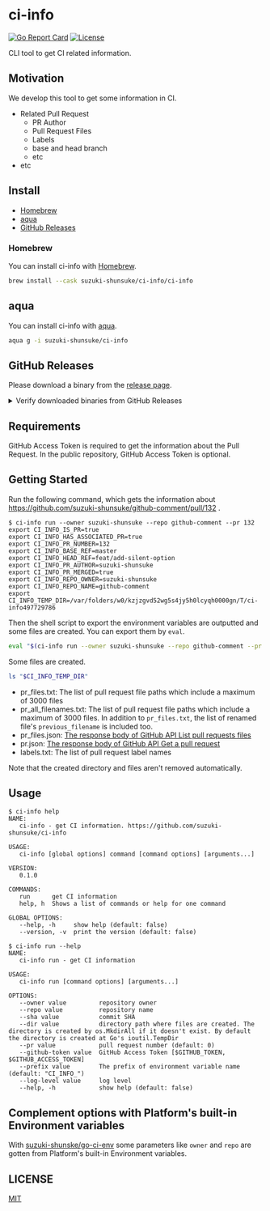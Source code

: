 # ci-info

[![Go Report Card](https://goreportcard.com/badge/github.com/suzuki-shunsuke/ci-info)](https://goreportcard.com/report/github.com/suzuki-shunsuke/ci-info)
[![License](http://img.shields.io/badge/license-mit-blue.svg?style=flat-square)](https://raw.githubusercontent.com/suzuki-shunsuke/ci-info/main/LICENSE)

CLI tool to get CI related information.

## Motivation

We develop this tool to get some information in CI.

- Related Pull Request
  - PR Author
  - Pull Request Files
  - Labels
  - base and head branch
  - etc
- etc

## Install

- [Homebrew](#homebrew)
- [aqua](#aqua)
- [GitHub Releases](#github-releases)

### Homebrew

You can install ci-info with [Homebrew](https://brew.sh/).

```sh
brew install --cask suzuki-shunsuke/ci-info/ci-info
```

## aqua

You can install ci-info with [aqua](https://aquaproj.github.io/).

```sh
aqua g -i suzuki-shunsuke/ci-info
```

## GitHub Releases

Please download a binary from the [release page](https://github.com/suzuki-shunsuke/ci-info/releases).

<details>
<summary>Verify downloaded binaries from GitHub Releases</summary>

You can verify downloaded binaries using some tools.

1. [Cosign](https://github.com/sigstore/cosign)
1. [slsa-verifier](https://github.com/slsa-framework/slsa-verifier)
1. [GitHub CLI](https://cli.github.com/)

#### 1. Cosign

You can install Cosign by aqua.

```sh
aqua g -i sigstore/cosign
```

```sh
gh release download -R suzuki-shunsuke/ci-info v2.3.1
cosign verify-blob \
  --signature ci-info_2.3.1_checksums.txt.sig \
  --certificate ci-info_2.3.1_checksums.txt.pem \
  --certificate-identity-regexp 'https://github\.com/suzuki-shunsuke/go-release-workflow/\.github/workflows/release\.yaml@.*' \
  --certificate-oidc-issuer "https://token.actions.githubusercontent.com" \
  ci-info_2.3.1_checksums.txt
```

Output:

```
Verified OK
```

After verifying the checksum, verify the artifact.

```sh
cat ci-info_2.3.1_checksums.txt | sha256sum -c --ignore-missing
```

#### 2. slsa-verifier

You can install slsa-verifier by aqua.

```sh
aqua g -i slsa-framework/slsa-verifier
```

```sh
gh release download -R suzuki-shunsuke/ci-info v2.3.1
slsa-verifier verify-artifact ci-info_2.3.1_darwin_arm64.tar.gz \
  --provenance-path multiple.intoto.jsonl \
  --source-uri github.com/suzuki-shunsuke/ci-info \
  --source-tag v2.3.1
```

Output:

```
Verified signature against tlog entry index 136878875 at URL: https://rekor.sigstore.dev/api/v1/log/entries/108e9186e8c5677a7ac053c11af84554df024d7c465abc4ae459493bd09be4875df26f45c1ffda32
Verified build using builder "https://github.com/slsa-framework/slsa-github-generator/.github/workflows/generator_generic_slsa3.yml@refs/tags/v2.0.0" at commit 69950dff0ec546640c90cbcaf23df344d0b612cd
Verifying artifact ci-info_2.3.1_darwin_arm64.tar.gz: PASSED
```

#### 3. GitHub CLI

ci-info >= v2.3.1

You can install GitHub CLI by aqua.

```sh
aqua g -i cli/cli
```

```sh
gh release download -R suzuki-shunsuke/ci-info v2.3.1 -p ci-info_2.3.1_darwin_arm64.tar.gz
gh attestation verify ci-info_2.3.1_darwin_arm64.tar.gz \
  -R suzuki-shunsuke/ci-info \
  --signer-workflow suzuki-shunsuke/go-release-workflow/.github/workflows/release.yaml
```

Output:

```
Loaded digest sha256:7fec0b88d213986b16605dd8e64f6230e4b4fc605a0ce4c2fd9698fdc40d3e2d for file://ci-info_2.3.1_darwin_arm64.tar.gz
Loaded 1 attestation from GitHub API
✓ Verification succeeded!

sha256:7fec0b88d213986b16605dd8e64f6230e4b4fc605a0ce4c2fd9698fdc40d3e2d was attested by:
REPO                                 PREDICATE_TYPE                  WORKFLOW
suzuki-shunsuke/go-release-workflow  https://slsa.dev/provenance/v1  .github/workflows/release.yaml@7f97a226912ee2978126019b1e95311d7d15c97a
```

</details>

## Requirements

GitHub Access Token is required to get the information about the Pull Request.
In the public repository, GitHub Access Token is optional.

## Getting Started

Run the following command, which gets the information about https://github.com/suzuki-shunsuke/github-comment/pull/132 .

```console
$ ci-info run --owner suzuki-shunsuke --repo github-comment --pr 132
export CI_INFO_IS_PR=true
export CI_INFO_HAS_ASSOCIATED_PR=true
export CI_INFO_PR_NUMBER=132
export CI_INFO_BASE_REF=master
export CI_INFO_HEAD_REF=feat/add-silent-option
export CI_INFO_PR_AUTHOR=suzuki-shunsuke
export CI_INFO_PR_MERGED=true
export CI_INFO_REPO_OWNER=suzuki-shunsuke
export CI_INFO_REPO_NAME=github-comment
export CI_INFO_TEMP_DIR=/var/folders/w0/kzjzgvd52wg5s4jy5h0lcyqh0000gn/T/ci-info497729786
```

Then the shell script to export the environment variables are outputted and some files are created.
You can export them by `eval`.

```sh
eval "$(ci-info run --owner suzuki-shunsuke --repo github-comment --pr 132)"
```

Some files are created.

```sh
ls "$CI_INFO_TEMP_DIR"
```

* pr_files.txt: The list of pull request file paths which include a maximum of 3000 files
* pr_all_filenames.txt: The list of pull request file paths which include a maximum of 3000 files. In addition to `pr_files.txt`, the list of renamed file's `previous_filename` is included too.
* pr_files.json: [The response body of GitHub API List pull requests files](https://docs.github.com/en/free-pro-team@latest/rest/reference/pulls#list-pull-requests-files)
* pr.json: [The response body of GitHub API Get a pull request](https://docs.github.com/en/free-pro-team@latest/rest/reference/pulls#get-a-pull-request)
* labels.txt: The list of pull request label names

Note that the created directory and files aren't removed automatically.

## Usage

```console
$ ci-info help
NAME:
   ci-info - get CI information. https://github.com/suzuki-shunsuke/ci-info

USAGE:
   ci-info [global options] command [command options] [arguments...]

VERSION:
   0.1.0

COMMANDS:
   run      get CI information
   help, h  Shows a list of commands or help for one command

GLOBAL OPTIONS:
   --help, -h     show help (default: false)
   --version, -v  print the version (default: false)
```

```console
$ ci-info run --help
NAME:
   ci-info run - get CI information

USAGE:
   ci-info run [command options] [arguments...]

OPTIONS:
   --owner value         repository owner
   --repo value          repository name
   --sha value           commit SHA
   --dir value           directory path where files are created. The directory is created by os.MkdirAll if it doesn't exist. By default the directory is created at Go's ioutil.TempDir
   --pr value            pull request number (default: 0)
   --github-token value  GitHub Access Token [$GITHUB_TOKEN, $GITHUB_ACCESS_TOKEN]
   --prefix value        The prefix of environment variable name (default: "CI_INFO_")
   --log-level value     log level
   --help, -h            show help (default: false)
```

## Complement options with Platform's built-in Environment variables

With [suzuki-shunske/go-ci-env](https://github.com/suzuki-shunsuke/go-ci-env) some parameters like `owner` and `repo` are gotten from Platform's built-in Environment variables.

## LICENSE

[MIT](LICENSE)
